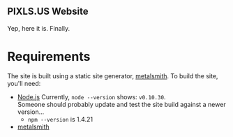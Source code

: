 
PIXLS.US Website
----------------

Yep, here it is.  Finally.


Requirements
============
The site is built using a static site generator, [metalsmith][].
To build the site, you'll need:

* [Node.js][]
    Currently, `node --version` shows: `v0.10.30`.  
    Someone should probably update and test the site build against a newer version...
    * `npm --version` is 1.4.21
* [metalsmith][]


[metalsmith]: http://www.metalsmith.io
[Node.js]: https://nodejs.org
